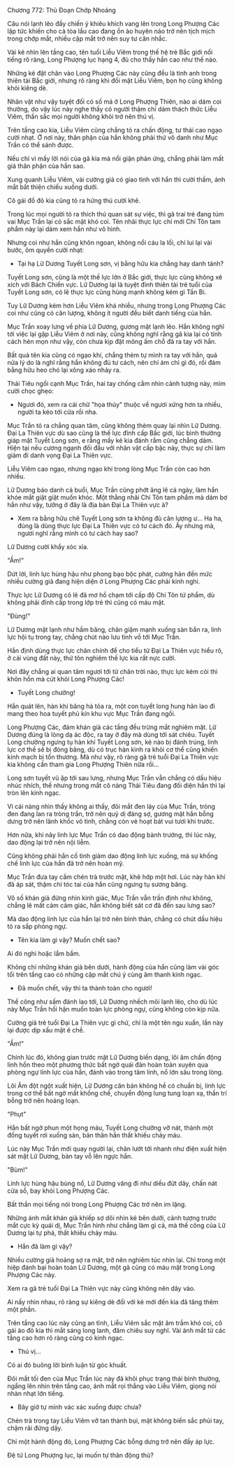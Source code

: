 




Chương 772: Thủ Đoạn Chớp Nhoáng


Câu nói lạnh lẽo đầy chiến ý khiêu khích vang lên trong Long Phượng Các lập tức khiến cho cả tòa lầu cao đang ồn ào huyên náo trở nên tịch mịch trong chớp mắt, nhiều cặp mắt trở nên suy tư cân nhắc.

Vài kẻ nhìn lên tầng cao, tên tuổi Liễu Viêm trong thế hệ trẻ Bắc giới nổi tiếng rõ ràng, Long Phượng lục hạng 4, đủ cho thấy hắn cao như thế nào.

Những kẻ đặt chân vào Long Phượng Các này cũng đều là tinh anh trong thiên tài Bắc giới, nhưng rõ ràng khi đối mặt Liễu Viêm, bọn họ cũng không khỏi kiêng dè.

Nhân vật như vậy tuyệt đối có số má ở Long Phượng Thiên, nào ai dám coi thường, do vậy lúc này nghe thấy có người thậm chí dám thách thức Liễu Viêm, thần sắc mọi người không khỏi trở nên thú vị.

Trên tầng cao kia, Liễu Viêm cũng chẳng tỏ ra chấn động, tư thái cao ngạo cười nhạt. Ở nơi này, thân phận của hắn không phải thứ vô danh như Mục Trần có thể sánh được.

Nếu chỉ vì mấy lời nói của gã kia mà nổi giận phản ứng, chẳng phải làm mất giá thân phận của hắn sao.

Xung quanh Liễu Viêm, vài cường giả có giao tình với hắn thì cười thầm, ánh mắt bất thiện chiếu xuống dưới.

Cô gái đồ đỏ kia cũng tỏ ra hứng thú cười khẽ.

Trong lúc mọi người tỏ ra thích thú quan sát sự việc, thì gã trai trẻ đang túm vai Mục Trần lại có sắc mặt khó coi. Tên nhãi thực lực chỉ mới Chí Tôn tam phẩm này lại dám xem hắn như vô hình.

Nhưng coi như hắn cũng khôn ngoan, không nổi cáu la lối, chỉ lui lại vài bước, ôm quyền cười nhạt:

- Tại hạ Lữ Dương Tuyết Long sơn, vị bằng hữu kia chẳng hay danh tánh?

Tuyết Long sơn, cũng là một thế lực lớn ở Bắc giới, thực lực cũng không xê xích với Bách Chiến vực. Lữ Dương lại là tuyệt đỉnh thiên tài trẻ tuổi của Tuyết Long sơn, có lẽ thực lực cũng hùng mạnh không kém gì Tần Bi.

Tuy Lữ Dương kém hơn Liễu Viêm khá nhiều, nhưng trong Long Phượng Các coi như cũng có cân lượng, không ít người đều biết danh tiếng của hắn.

Mục Trần xoay lưng về phía Lữ Dương, gương mặt lạnh lẽo. Hắn không nghĩ tới việc lại gặp Liễu Viêm ở nơi này, cũng không nghĩ rằng gã kia lại có tính cách hèn mọn như vậy, còn chưa kịp đặt mông ấm chỗ đã ra tay với hắn.

Bất quá tên kia cũng có ngạo khí, chẳng thèm tự mình ra tay với hắn, quá nửa lý do là nghĩ rằng hắn không đủ tư cách, nên chỉ ám chỉ gì đó, rồi đám bằng hữu heo chó lại xông xáo nhảy ra.

Thải Tiêu ngồi cạnh Mục Trần, hai tay chống cằm nhìn cảnh tượng này, mỉm cười chọc ghẹo:

- Ngươi đó, xem ra cái chữ "họa thủy" thuộc về ngươi xứng hơn ta nhiều, người ta kéo tới cửa rồi nha.

Mục Trần tỏ ra chẳng quan tâm, cũng không thèm quay lại nhìn Lữ Dương. Đại La Thiên vực dù sao cũng là thế lực đỉnh cấp Bắc giới, lúc bình thường giáp mặt Tuyết Long sơn, e rằng mấy kẻ kia đánh rắm cũng chẳng dám. Hiện tại nếu cương ngạnh đối đầu với nhân vật cấp bậc này, thực sự chỉ làm giảm đi danh vọng Đại La Thiên vực.

Liễu Viêm cao ngạo, nhưng ngạo khí trong lòng Mục Trần còn cao hơn nhiều.

Lữ Dương báo danh cả buổi, Mục Trần cũng phớt ăng lê cả ngày, làm hắn khóe mắt giật giật muốn khóc. Một thằng nhãi Chí Tôn tam phẩm mà dám bơ hắn như vậy, tưởng ở đây là địa bàn Đại La Thiên vực à?

- Xem ra bằng hữu chê Tuyết Long sơn ta không đủ cân lượng ư... Ha ha, đúng là dùng thực lực Đại La Thiên vực có tư cách đó. Ấy nhưng mà, ngươi nghĩ rằng mình có tư cách hay sao?

Lữ Dương cười khẩy xóc xỉa.

"Ầm!"

Dứt lời, linh lực hùng hậu như phong bạo bộc phát, cường hãn đến mức nhiều cường giả đang hiện diện ở Long Phượng Các phải kinh nghi.

Thực lực Lữ Dương có lẽ đã mơ hồ chạm tới cấp độ Chí Tôn tứ phẩm, dù không phải đỉnh cấp trong lớp trẻ thì cũng có máu mặt.

"Đùng!"

Lữ Dương mặt lạnh như hầm băng, chân giậm mạnh xuống sàn bắn ra, linh lực hội tụ trong tay, chẳng chút nào lưu tình vồ tới Mục Trần.

Hắn định dùng thực lực chân chính để cho tiểu tử Đại La Thiên vực hiểu rõ, ở cái vùng đất này, thứ tôn nghiêm thế lực kia rất nực cười.

Nơi đây chẳng ai quan tâm ngươi tới từ chân trời nào, thực lực kém cỏi thì khôn hồn mà cút khỏi Long Phượng Các!

- Tuyết Long chưởng!

Hắn quát lên, hàn khí băng hà tỏa ra, một con tuyết long hung hãn lao đi mang theo hoa tuyết phủ kín khu vực Mục Trần đang ngồi.

Long Phượng Các, đám khán giả các tầng đều trừng mắt nghiêm mặt. Lữ Dương đúng là lòng dạ ác độc, ra tay ở đây mà dùng tới sát chiêu. Tuyết Long chưởng ngưng tụ hàn khí Tuyết Long sơn, kẻ nào bị đánh trúng, linh lực cơ thể sẽ bị đóng băng, dù có trục hàn kình ra khỏi cơ thể cũng khiến kinh mạch bị tổn thương. Mà như vậy, rõ ràng gã trẻ tuổi Đại La Thiên vực kia không cần tham gia Long Phượng Thiên nữa rồi...

Long sơn tuyết vũ ập tới sau lưng, nhưng Mục Trần vẫn chẳng có dấu hiệu nhúc nhích, thế nhưng trong mắt cô nàng Thải Tiêu đang đối diện hắn thì lại tròn lên kinh ngạc.

Vì cái nàng nhìn thấy không ai thấy, đôi mắt đen láy của Mục Trần, tròng đen đang lan ra tròng trắn, trở nên quỷ dị đáng sợ, gương mặt hắn bỗng dưng trở nên lãnh khốc vô tình, chẳng còn vẻ hoạt bát vui tươi khi trước.

Hơn nữa, khi nãy linh lực Mục Trần có dao động bành trướng, thì lúc này, dao động lại trở nên nội liễm.

Cũng không phải hắn cố tình giảm dao động linh lực xuống, mà sự khống chế linh lực của hắn đã trở nên hoàn mỹ.

Mục Trần đưa tay cầm chén trà trước mặt, khẽ hớp một hơi. Lúc này hàn khí đã áp sát, thậm chí tóc tai của hắn cũng ngưng tụ sương băng.

Vô số khán giả đứng nhìn kinh giác, Mục Trần vẫn trấn định như không, chẳng lẽ mất cảm cảm giác, hắn không biết sát cơ đã đến sau lưng sao?

Mà dao động linh lực của hắn lại trở nên bình thản, chẳng có chút dấu hiệu tỏ ra sắp phòng ngự.

- Tên kia làm gì vậy? Muốn chết sao?

Ai đó nghi hoặc lẩm bẩm.

Không chỉ những khán giả bên dưới, hành động của hắn cũng làm vài góc tối trên tầng cao có những cặp mắt chú ý cùng âm thanh kinh ngạc.

- Đã muốn chết, vậy thì ta thành toàn cho ngươi!

Thế công như sấm đánh lao tới, Lữ Dương nhếch môi lạnh lẽo, cho dù lúc này Mục Trần hối hận muốn toàn lực phòng ngự, cũng không còn kịp nữa.

Cường giả trẻ tuổi Đại La Thiên vực gì chứ, chỉ là một tên ngu xuẩn, lần này lại được dịp xấu mặt ê chề.

"Ầm!"

Chính lúc đó, không gian trước mặt Lữ Dương biến dạng, lôi âm chấn động linh hồn theo một phương thức bất ngờ quái đản hoàn toàn xuyên qua phòng ngự linh lực của hắn, đánh vào trong tâm linh, nổ lớn sâu trong lòng.

Lôi Âm đột ngột xuất hiện, Lữ Dương căn bản không hề có chuẩn bị, linh lực trong cơ thể bất ngờ mất khống chế, chuyển động lung tung loạn xạ, thần trí bỗng trở nên hoảng loạn.

"Phụt"

Hắn bất ngờ phun một họng máu, Tuyết Long chưởng vỡ nát, thành một đống tuyết rơi xuống sàn, bản thân hắn thất khiếu chảy máu.

Lúc này Mục Trần mới quay người lại, chân lướt tới nhanh như điện xuất hiện sát mặt Lữ Dương, bàn tay vỗ lên ngực hắn.

"Bùm!"

Linh lực hùng hậu bùng nổ, Lữ Dương văng đi như diều đứt dây, chấn nát cửa sổ, bay khỏi Long Phượng Các.

Bất thần mọi tiếng nói trong Long Phượng Các trở nên im lặng.

Những ánh mắt khán giả khiếp sợ dõi nhìn kẻ bên dưới, cảnh tượng trước mắt cực kỳ quái dị, Mục Trần hình như chẳng làm gì cả, mà thế công của Lữ Dương lại tự phá, thất khiếu chảy máu.

- Hắn đã làm gì vậy?

Nhiều cường giả hoảng sợ ra mặt, trở nên nghiêm túc nhìn lại. Chỉ trong một hiệp đánh bại hoàn toàn Lữ Dương, một gã cũng có máu mặt trong Long Phượng Các này.

Xem ra gã trẻ tuổi Đại La Thiên vực này cũng không nên dây vào.

Ai nấy nhìn nhau, rõ ràng sự kiêng dè đối với kẻ mới đến kia đã tăng thêm một phần.

Trên tầng cao lúc này cũng an tĩnh, Liễu Viêm sắc mặt âm trầm khó coi, cô gái áo đỏ kia thì mắt sáng long lanh, đăm chiêu suy nghĩ. Vài ánh mắt từ các tầng cao hơn rõ ràng cũng có kinh ngạc.

- Thú vị...

Có ai đó buông lời bình luận từ góc khuất.

Đôi mắt tối đen của Mục Trần lúc này đã khôi phục trạng thái bình thường, ngẩng lên nhìn trên tầng cao, ánh mắt rọi thẳng vào Liễu Viêm, giọng nói nhàn nhạt lớn tiếng.

- Bây giờ tự mình vác xác xuống được chưa?

Chén trà trong tay Liễu Viêm vỡ tan thành bụi, mặt không biến sắc phủi tay, chậm rãi đứng dậy.

Chỉ một hành động đó, Long Phượng Các bỗng dưng trở nên đầy áp lực.

Đệ tứ Long Phượng lục, lại muốn tự thân động thủ?




